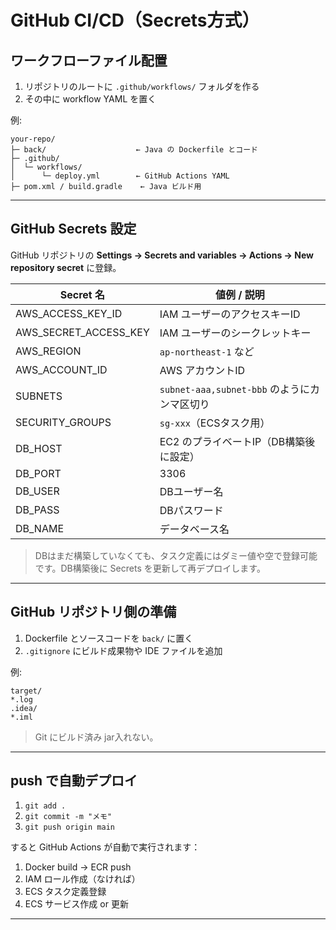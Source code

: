 # GitHub CI/CD（Secrets方式）

## ワークフローファイル配置

1. リポジトリのルートに `.github/workflows/` フォルダを作る
2. その中に workflow YAML を置く

例:

```
your-repo/
├─ back/                    ← Java の Dockerfile とコード
├─ .github/
│  └─ workflows/
│      └─ deploy.yml        ← GitHub Actions YAML
├─ pom.xml / build.gradle    ← Java ビルド用
```

---

## GitHub Secrets 設定

GitHub リポジトリの **Settings → Secrets and variables → Actions → New repository secret** に登録。

| Secret 名              | 値例 / 説明                            |
| --------------------- | ---------------------------------- |
| AWS_ACCESS_KEY_ID     | IAM ユーザーのアクセスキーID                  |
| AWS_SECRET_ACCESS_KEY | IAM ユーザーのシークレットキー                  |
| AWS_REGION            | `ap-northeast-1` など                |
| AWS_ACCOUNT_ID        | AWS アカウントID                        |
| SUBNETS               | `subnet-aaa,subnet-bbb` のようにカンマ区切り |
| SECURITY_GROUPS       | `sg-xxx`（ECSタスク用）                  |
| DB_HOST               | EC2 のプライベートIP（DB構築後に設定）            |
| DB_PORT               | 3306                               |
| DB_USER               | DBユーザー名                            |
| DB_PASS               | DBパスワード                            |
| DB_NAME               | データベース名                            |

> DBはまだ構築していなくても、タスク定義にはダミー値や空で登録可能です。DB構築後に Secrets を更新して再デプロイします。

---

## GitHub リポジトリ側の準備

1. Dockerfile とソースコードを `back/` に置く
2. `.gitignore` にビルド成果物や IDE ファイルを追加

例:

```
target/
*.log
.idea/
*.iml
```

> Git にビルド済み jar入れない。

---

## push で自動デプロイ

1. `git add .`
2. `git commit -m "メモ"`
3. `git push origin main`

すると GitHub Actions が自動で実行されます：

1. Docker build → ECR push
2. IAM ロール作成（なければ）
3. ECS タスク定義登録
4. ECS サービス作成 or 更新

---
